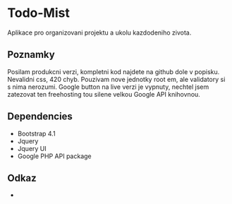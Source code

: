 # Todo-Mist
Aplikace pro organizovani projektu a ukolu kazdodeniho zivota.

## Poznamky
Posilam produkcni verzi, kompletni kod najdete na github dole v popisku. Nevalidni css, 420 chyb. Pouzivam nove jednotky root em, ale validatory si s nima nerozumi. Google button na live verzi je vypnuty, nechtel jsem zatezovat ten freehosting tou silene velkou Google API knihovnou. 

## Dependencies
- Bootstrap 4.1
- Jquery
- Jquery UI
- Google PHP API package

## Odkaz
-

